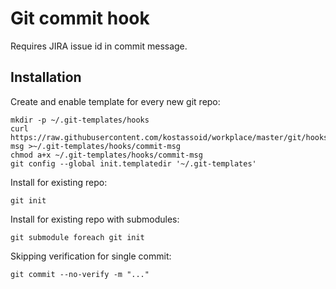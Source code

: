 Git commit hook
===============

Requires JIRA issue id in commit message.

Installation
------------

Create and enable template for every new git repo:

```shell
mkdir -p ~/.git-templates/hooks
curl https://raw.githubusercontent.com/kostassoid/workplace/master/git/hooks/commit-msg >~/.git-templates/hooks/commit-msg
chmod a+x ~/.git-templates/hooks/commit-msg
git config --global init.templatedir '~/.git-templates'
```

Install for existing repo:
```shell
git init
```

Install for existing repo with submodules:
```shell
git submodule foreach git init
```

Skipping verification for single commit:
```shell
git commit --no-verify -m "..."
```

